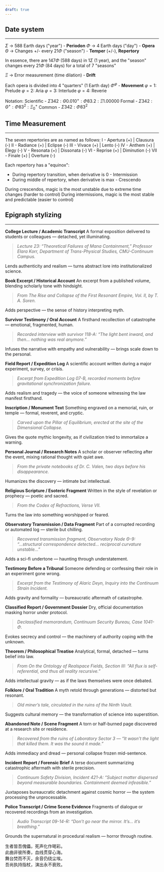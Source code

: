 ```yaml
---
draft: true
---
```

## Date system
---
$\Sigma$ -> 588 Earth days ("year") - **Periodon**
$\Phi$ -> 4 Earth days ("day") - **Opera**
$\Theta$ -> Changes +/- every 21$\Phi$ ("season") - **Temper** (+/-), **Repertory**

In essence, there are 147$\Phi$ (588 days) in 1$\Sigma$ (1 year), and the "season" changes every 21$\Phi$ (84 days) for a total of 7 "seasons"

$\Xi$ -> Error measurement (time dilation) - **Drift**

Each opera is divided into 4 "quarters" (1 Earth day) $\Phi^\varphi$ - **Movement**
$\varphi = 1$: Prelude
$\varphi = 2$: Aria
$\varphi = 3$: Interlude
$\varphi = 4$: Reverie

Notation:
Scientific - $\Sigma 342 :\Theta0.010^+:\Phi 83.2:\Xi1.00000$
Formal - $\Sigma342 : \Theta^+ : \Phi83^2:\Xi^+_0$
Common - $\Sigma342:\Phi83^2$

## Time Measurement
---
The seven repertories are as named as follows:
I - Apertura (+) | Clausura (-)
II - Radiance (+) | Eclipse (-)
III - Vivace (+) | Lento (-)
IV - Anthem (+) | Elegy (-)
V - Resonata (+) | Dissonata (-)
VI - Reprise (+) | Diminution (-)
VII - Finale (+) | Overture (-)

Each repertory has a "equinox":
- During repertory transition, when derivative is 0 - Intermission
- During middle of repertory, when derivative is max - Crescendo

During crescendos, magic is the most unstable due to extreme time changes (harder to control)
During intermissions, magic is the most stable and predictable (easier to control)
## Epigraph stylizing
---
**College Lecture / Academic Transcript**
A formal exposition delivered to students or colleagues — detached, yet illuminating.
> _Lecture 23: “Theoretical Failures of Mana Containment,” Professor Elara Korr, Department of Trans-Physical Studies, CMU-Continuum Campus._

Lends authenticity and realism — turns abstract lore into institutionalized science.

**Book Excerpt / Historical Account**
An excerpt from a published volume, blending scholarly tone with hindsight.
> _From _The Rise and Collapse of the First Resonant Empire_, Vol. II, by T. A. Soren._

Adds perspective — the sense of history interpreting myth.

**Survivor Testimony / Oral Account**
A firsthand recollection of catastrophe — emotional, fragmented, human.
> _Recorded interview with survivor 118-A: “The light bent inward, and then... nothing was real anymore.”_

Infuses the narrative with empathy and vulnerability — brings scale down to the personal.

**Field Report / Expedition Log**
A scientific account written during a major experiment, survey, or crisis.
> _Excerpt from Expedition Log 07-B, recorded moments before gravitational synchronization failure._  

Adds realism and tragedy — the voice of someone witnessing the law manifest firsthand.

**Inscription / Monument Text**
Something engraved on a memorial, ruin, or temple — formal, reverent, and cryptic.
> _Carved upon the Pillar of Equilibrium, erected at the site of the Dimensional Collapse._  

Gives the quote mythic longevity, as if civilization tried to immortalize a warning.

**Personal Journal / Research Notes**
A scholar or observer reflecting after the event, mixing rational thought with quiet awe.
> _From the private notebooks of Dr. C. Valen, two days before his disappearance._  

Humanizes the discovery — intimate but intellectual.

**Religious Scripture / Esoteric Fragment**
Written in the style of revelation or prophecy — poetic and sacred.
> _From the Codex of Refractions, Verse VII._  

Turns the law into something worshipped or feared.

**Observatory Transmission / Data Fragment**
Part of a corrupted recording or automated log — sterile but chilling.
> _Recovered transmission fragment, Observatory Node Θ-9: “...structural correspondence detected… reciprocal curvature unstable…”_  

Adds a sci-fi undertone — haunting through understatement.

**Testimony Before a Tribunal**
Someone defending or confessing their role in an experiment gone wrong.
> _Excerpt from the Testimony of Alaric Deyn, Inquiry into the Continuum Strain Incident._  

Adds gravity and formality — bureaucratic aftermath of catastrophe.

**Classified Report / Government Dossier**
Dry, official documentation masking horror under protocol.
> _Declassified memorandum, Continuum Security Bureau, Case 1041-Φ._

Evokes secrecy and control — the machinery of authority coping with the unknown.

**Theorem / Philosophical Treatise**
Analytical, formal, detached — turns belief into law.
> _From _On the Ontology of Realspace Fields_, Section III: “All flux is self-referential, and thus all reality recursive.”_

Adds intellectual gravity — as if the laws themselves were once debated.

**Folklore / Oral Tradition**
A myth retold through generations — distorted but resonant.
> _Old miner’s tale, circulated in the ruins of the Ninth Vault._

Suggests cultural memory — the transformation of science into superstition.

**Abandoned Note / Scene Fragment**
A torn or half-burned page discovered at a research site or residence.
> _Recovered from the ruins of Laboratory Sector 3 — “It wasn’t the light that killed them. It was the sound it made.”_

Adds immediacy and dread — personal collapse frozen mid-sentence.

**Incident Report / Forensic Brief**
A terse document summarizing catastrophic aftermath with sterile precision.
> _Continuum Safety Division, Incident 421-A: “Subject matter dispersed beyond measurable boundaries. Containment deemed infeasible.”_

Juxtaposes bureaucratic detachment against cosmic horror — the system processing the unprocessable.

**Police Transcript / Crime Scene Evidence**
Fragments of dialogue or recovered recordings from an investigation.
> _Audio Transcript 09-14-R: “Don’t go near the mirror. It’s... it’s breathing.”_

Grounds the supernatural in procedural realism — horror through routine.


生者皆吾傀儡，死声化作喝彩。  
此曲非彼所奏，血线贯穿心海。  
舞台焚而不灭，余音仍绕尘埃。  
吾尚执持指杖，演出永不衰败。